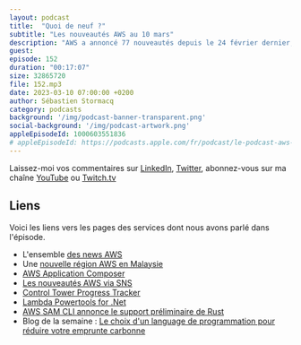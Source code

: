 ```yaml
---
layout: podcast
title:  "Quoi de neuf ?"
subtitle: "Les nouveautés AWS au 10 mars"
description: "AWS a annoncé 77 nouveautés depuis le 24 février dernier, y compris l'auto complétion des recherches dans la console de AWS Marketplace 🧐😅. Dans cette liste, j'en ai choisi six: j'ai choisi de vous parler de services pertinents pour les développeurs : AWS App Composer est maintenant disponible, des nouvelles fonctions de SAM, Lambda PowerTools qui arrive sur .Net et je terminerai avec le blog de la semaine sur le choix d'un language de programmation pour contrôler son efficacité énergétique"
guest: 
episode: 152
duration: "00:17:07"
size: 32865720
file: 152.mp3
date: 2023-03-10 07:00:00 +0200
author: Sébastien Stormacq
category: podcasts
background: '/img/podcast-banner-transparent.png'
social-background: '/img/podcast-artwork.png'
appleEpisodeId: 1000603551836
# appleEpisodeId: https://podcasts.apple.com/fr/podcast/le-podcast-aws-en-français/id1452118442
---
```


Laissez-moi vos commentaires sur [LinkedIn](https://www.linkedin.com/in/sebastienstormacq/), [Twitter](https://twitter.com/sebsto), abonnez-vous sur ma chaîne [YouTube](https://www.youtube.com/sebsto) ou [Twitch.tv](https://www.twitch.tv/sebAWS)

## Liens

Voici les liens vers les pages des services dont nous avons parlé dans l'épisode.

- L'ensemble [des news AWS](https://aws.amazon.com/about-aws/whats-new/2023/)
- Une [nouvelle région AWS en Malaysie](https://aws.amazon.com/blogs/aws/in-the-works-aws-region-in-malaysia/)
- [AWS Application Composer](https://aws.amazon.com/blogs/aws/aws-application-composer-now-generally-available-visually-build-serverless-applications-quickly/)
- [Les nouveautés AWS via SNS](https://aws.amazon.com/blogs/aws/subscribe-to-aws-daily-feature-updates-via-amazon-sns/)
- [Control Tower Progress Tracker](https://aws.amazon.com/about-aws/whats-new/2023/03/aws-control-tower-progress-tracker-landing-zone-setup-upgrades/)
- [Lambda Powertools for .Net](https://aws.amazon.com/about-aws/whats-new/2023/02/aws-lambda-powertools-net-generally-available/)
- [AWS SAM CLI annonce le support préliminaire de Rust](https://aws.amazon.com/about-aws/whats-new/2023/02/aws-sam-cli-preview-rust-build-support/)
- Blog de la semaine : [Le choix d'un language de programmation pour réduire votre emprunte carbonne](https://aws.amazon.com/blogs/opensource/sustainability-with-rust/)
